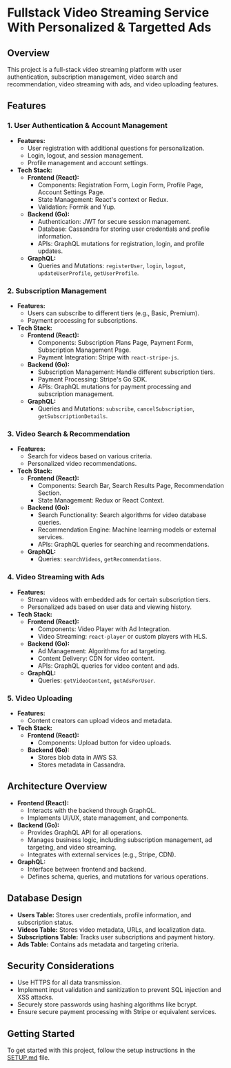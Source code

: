 # Fullstack Video Streaming Service With Personalized & Targetted Ads
## Overview

This project is a full-stack video streaming platform with user authentication, subscription management, video search and recommendation, video streaming with ads, and video uploading features.

## Features

### 1. User Authentication & Account Management
- **Features:**
  - User registration with additional questions for personalization.
  - Login, logout, and session management.
  - Profile management and account settings.
- **Tech Stack:**
  - **Frontend (React):**
    - Components: Registration Form, Login Form, Profile Page, Account Settings Page.
    - State Management: React's context or Redux.
    - Validation: Formik and Yup.
  - **Backend (Go):**
    - Authentication: JWT for secure session management.
    - Database: Cassandra for storing user credentials and profile information.
    - APIs: GraphQL mutations for registration, login, and profile updates.
  - **GraphQL:**
    - Queries and Mutations: `registerUser`, `login`, `logout`, `updateUserProfile`, `getUserProfile`.

### 2. Subscription Management
- **Features:**
  - Users can subscribe to different tiers (e.g., Basic, Premium).
  - Payment processing for subscriptions.
- **Tech Stack:**
  - **Frontend (React):**
    - Components: Subscription Plans Page, Payment Form, Subscription Management Page.
    - Payment Integration: Stripe with `react-stripe-js`.
  - **Backend (Go):**
    - Subscription Management: Handle different subscription tiers.
    - Payment Processing: Stripe's Go SDK.
    - APIs: GraphQL mutations for payment processing and subscription management.
  - **GraphQL:**
    - Queries and Mutations: `subscribe`, `cancelSubscription`, `getSubscriptionDetails`.

### 3. Video Search & Recommendation
- **Features:**
  - Search for videos based on various criteria.
  - Personalized video recommendations.
- **Tech Stack:**
  - **Frontend (React):**
    - Components: Search Bar, Search Results Page, Recommendation Section.
    - State Management: Redux or React Context.
  - **Backend (Go):**
    - Search Functionality: Search algorithms for video database queries.
    - Recommendation Engine: Machine learning models or external services.
    - APIs: GraphQL queries for searching and recommendations.
  - **GraphQL:**
    - Queries: `searchVideos`, `getRecommendations`.

### 4. Video Streaming with Ads
- **Features:**
  - Stream videos with embedded ads for certain subscription tiers.
  - Personalized ads based on user data and viewing history.
- **Tech Stack:**
  - **Frontend (React):**
    - Components: Video Player with Ad Integration.
    - Video Streaming: `react-player` or custom players with HLS.
  - **Backend (Go):**
    - Ad Management: Algorithms for ad targeting.
    - Content Delivery: CDN for video content.
    - APIs: GraphQL queries for video content and ads.
  - **GraphQL:**
    - Queries: `getVideoContent`, `getAdsForUser`.

### 5. Video Uploading
- **Features:**
  - Content creators can upload videos and metadata.
- **Tech Stack:**
  - **Frontend (React):**
    - Components: Upload button for video uploads.
  - **Backend (Go):**
    - Stores blob data in AWS S3.
    - Stores metadata in Cassandra.

## Architecture Overview

- **Frontend (React):**
  - Interacts with the backend through GraphQL.
  - Implements UI/UX, state management, and components.
- **Backend (Go):**
  - Provides GraphQL API for all operations.
  - Manages business logic, including subscription management, ad targeting, and video streaming.
  - Integrates with external services (e.g., Stripe, CDN).
- **GraphQL:**
  - Interface between frontend and backend.
  - Defines schema, queries, and mutations for various operations.

## Database Design

- **Users Table:** Stores user credentials, profile information, and subscription status.
- **Videos Table:** Stores video metadata, URLs, and localization data.
- **Subscriptions Table:** Tracks user subscriptions and payment history.
- **Ads Table:** Contains ads metadata and targeting criteria.

## Security Considerations

- Use HTTPS for all data transmission.
- Implement input validation and sanitization to prevent SQL injection and XSS attacks.
- Securely store passwords using hashing algorithms like bcrypt.
- Ensure secure payment processing with Stripe or equivalent services.

## Getting Started

To get started with this project, follow the setup instructions in the [SETUP.md](SETUP.md) file.
